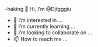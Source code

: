 -haking
👋 Hi, I’m @Djtgggiu
- 👀 I’m interested in ...
- 🌱 I’m currently learning ...
- 💞️ I’m looking to collaborate on ...
- 📫 How to reach me ...

<!---
Djtgggiu/Djtgggiu is a ✨ special ✨ repository because its `README.md` (this file) appears on your GitHub profile.
You can click the Preview link to take a look at your changes.
--->
